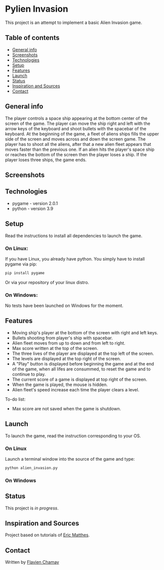 # Pylien Invasion
This project is an attempt to implement a basic Alien Invasion game.

## Table of contents
* [General info](#general-info)
* [Screenshots](#screenshots)
* [Technologies](#technologies)
* [Setup](#setup)
* [Features](#features)
* [Launch](#launch)
* [Status](#status)
* [Inspiration and Sources](#inspiration-and-sources)
* [Contact](#contact)

## General info
The player controls a space ship appearing at the bottom center of the screen of the game.
The player can move the ship right and left with the arrow keys of the keyboard and shoot bullets with the spacebar of the keyboard. At the beginning of the game, a fleet of aliens ships fills the upper side of the screen and moves across and down the screen game. The player has to shoot all the aliens, after that a new alien fleet appears that moves faster than the previous one. If an alien hits the player's space ship or reaches the bottom of the screen then the player loses a ship. If the player loses three ships, the game ends.

## Screenshots

## Technologies
* pygame - version 2.0.1
* python - version 3.9

## Setup
Read the instructions to install all dependencies to launch the game.

### On Linux:
If you have Linux, you already have python. You simply have to install pygame via pip:
```bash
pip install pygame
```
Or via your repository of your linux distro.

### On Windows:
No tests have been launched on Windows for the moment.

## Features
* Moving ship's player at the bottom of the screen with right and left keys.
* Bullets shooting from player's ship with spacebar.
* Alien fleet moves from up to down and from left to right.
* Max score written at the top of the screen.
* The three lives of the player are displayed at the top left of the screen.
* The levels are displayed at the top right of the screen.
* A "Play" button is displayed before beginning the game and at the end of the game, when all lifes are consummed, to reset the game and to continue to play.
* The current score of a game is displayed at top right of the screen.
* When the game is played, the mouse is hidden.
* Alien fleet's speed increase each time the player clears a level.

To-do list:
* Max score are not saved when the game is shutdown.

## Launch
To launch the game, read the instruction corresponding to your OS.

### On Linux
Launch a terminal window into the source of the game and type:
```bash
python alien_invasion.py
```

### On Windows

## Status
This project is _in progress_.

## Inspiration and Sources
Project based on tutorials of [Eric Matthes](https://github.com/ehmatthes).

## Contact
Written by [Flavien Chamay](mailto:flavien.chamay@protonmail.com)
